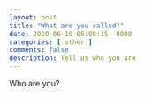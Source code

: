 ```yaml
---
layout: post
title: "What are you called?"
date: 2020-06-18 06:00:15 -0000
categories: [ other ]
comments: false
description: Tell us who you are
---
```

Who are you?
